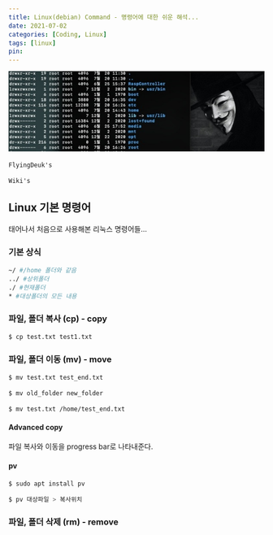 ```yaml
---
title: Linux(debian) Command - 명령어에 대한 쉬운 해석...
date: 2021-07-02
categories: [Coding, Linux]
tags: [linux]
pin:
---
```


![command](/img/coding/linux/command.jpg)

`FlyingDeuk's`
>

`Wiki's`
>

## Linux 기본 명령어
태어나서 처음으로 사용해본 리눅스 명령어들...

### 기본 상식
```bash
~/ #/home 폴더와 같음
../ #상위폴더
./ #현재폴더
* #대상폴더의 모든 내용

```

### 파일, 폴더 복사 (cp) - copy
```bash
$ cp test.txt test1.txt
```

### 파일, 폴더 이동 (mv) - move
```bash
$ mv test.txt test_end.txt
```

```bash
$ mv old_folder new_folder
```

```bash
$ mv test.txt /home/test_end.txt
```
#### Advanced copy
파일 복사와 이동을 progress bar로 나타내준다.

#### pv
```bash
$ sudo apt install pv
```

```bash
$ pv 대상파일 > 복사위치
```


### 파일, 폴더 삭제 (rm) - remove
